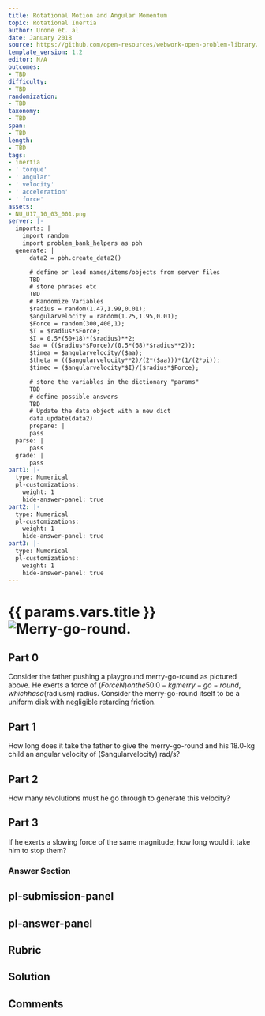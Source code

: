 ```yaml
---
title: Rotational Motion and Angular Momentum
topic: Rotational Inertia
author: Urone et. al
date: January 2018
source: https://github.com/open-resources/webwork-open-problem-library/tree/master/Contrib/BrockPhysics/College_Physics_Urone/10.Rotational_Motion_and_Angular_Momentum/10-03.Rotational_Inertia/NU_U17_10_03_001.pg
template_version: 1.2
editor: N/A
outcomes:
- TBD
difficulty:
- TBD
randomization:
- TBD
taxonomy:
- TBD
span:
- TBD
length:
- TBD
tags:
- inertia
- ' torque'
- ' angular'
- ' velocity'
- ' acceleration'
- ' force'
assets:
- NU_U17_10_03_001.png
server: |-
  imports: |
    import random
    import problem_bank_helpers as pbh
  generate: |
      data2 = pbh.create_data2()

      # define or load names/items/objects from server files
      TBD
      # store phrases etc
      TBD
      # Randomize Variables
      $radius = random(1.47,1.99,0.01);
      $angularvelocity = random(1.25,1.95,0.01);
      $Force = random(300,400,1);
      $T = $radius*$Force;
      $I = 0.5*(50+18)*($radius)**2;
      $aa = (($radius*$Force)/(0.5*(68)*$radius**2));
      $timea = $angularvelocity/($aa);
      $theta = (($angularvelocity**2)/(2*($aa)))*(1/(2*pi));
      $timec = ($angularvelocity*$I)/($radius*$Force);

      # store the variables in the dictionary "params"
      TBD
      # define possible answers
      TBD
      # Update the data object with a new dict
      data.update(data2)
      prepare: |
      pass
  parse: |
      pass
  grade: |
      pass
part1: |-
  type: Numerical
  pl-customizations:
    weight: 1
    hide-answer-panel: true
part2: |-
  type: Numerical
  pl-customizations:
    weight: 1
    hide-answer-panel: true
part3: |-
  type: Numerical
  pl-customizations:
    weight: 1
    hide-answer-panel: true
---
```


# {{ params.vars.title }}![Merry-go-round.](NU_U17_10_03_001.png)

## Part 0 
Consider the father pushing a playground merry-go-round as pictured above. He exerts a force of ($ForceN) on the 50.0-kg merry-go-round, which has a ($radiusm) radius. Consider the merry-go-round itself to be a uniform disk with negligible retarding friction. 
## Part 1 
How long does it take the father to give the merry-go-round and his 18.0-kg child an angular velocity of ($angularvelocity) rad/s? 
## Part 2 
How many revolutions must he go through to generate this velocity? 
## Part 3 
If he exerts a slowing force of the same magnitude, how long would it take him to stop them? 


### Answer Section 


## pl-submission-panel 


## pl-answer-panel 


## Rubric 


## Solution 


## Comments 


